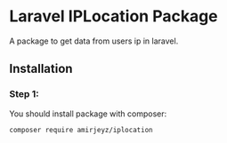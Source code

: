 # Laravel IPLocation Package
A package to get data from users ip in laravel.

## Installation
### Step 1:
You should install package with composer:
```bash
composer require amirjeyz/iplocation
```
